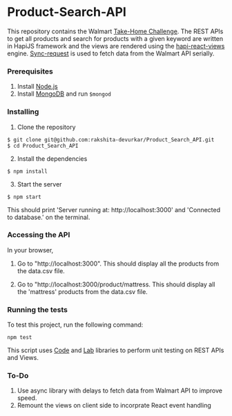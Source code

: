 # Product-Search-API

This repository contains the Walmart [Take-Home Challenge](https://gist.github.com/daniyalzade/8e32cd266aebd6d2ce35). 
The REST APIs to get all products and search for products with a given keyword are written in HapiJS framework and the views are rendered using the [hapi-react-views](https://github.com/jedireza/hapi-react-views) 
engine. [Sync-request](https://www.npmjs.com/package/sync-request) is used to fetch data from the Walmart API serially.

### Prerequisites

1) Install [Node.js](https://nodejs.org/en/) 
2) Install [MongoDB](https://docs.mongodb.com/manual/installation/) and run ```$mongod```

### Installing
1) Clone the repository
```
$ git clone git@github.com:rakshita-devurkar/Product_Search_API.git
$ cd Product_Search_API
```
2) Install the dependencies
```
$ npm install
```
3) Start the server
```
$ npm start
```
This should print 'Server running at: http://localhost:3000' and 'Connected to database.' on the terminal.
### Accessing the API
In your browser,
1) Go to "http://localhost:3000". This should display all the products from the data.csv file.

2) Go to "http://localhost:3000/product/mattress. This should display all the 'mattress' products from the data.csv file.

### Running the tests
To test this project, run the following command:
```
npm test
```
This script uses [Code](https://github.com/hapijs/code) and [Lab](https://github.com/hapijs/lab) libraries to perform unit testing on REST APIs and Views.

### To-Do
1) Use async library with delays to fetch data from Walmart API to improve speed.
2) Remount the views on client side to incorprate React event handling

